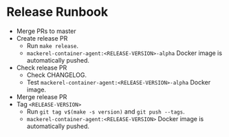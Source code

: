 # Release Runbook

- Merge PRs to master
- Create release PR
  - Run `make release`.
  - `mackerel-container-agent:<RELEASE-VERSION>-alpha` Docker image is automatically pushed.
- Check release PR
  - Check CHANGELOG.
  - Test `mackerel-container-agent:<RELEASE-VERSION>-alpha` Docker image.
- Merge release PR
- Tag `<RELEASE-VERSION>`
  - Run `git tag v$(make -s version)` and `git push --tags`.
  - `mackerel-container-agent:<RELEASE-VERSION>` Docker image is automatically pushed.
